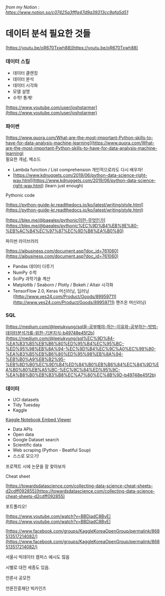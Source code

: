 *from my Notion : https://www.notion.so/c07425a3fffa47d9a39313cc9afa5d51*

# 데이터 분석 필요한 것들

[https://youtu.be/oR670Txwh88](https://youtu.be/oR670Txwh88)

### 데이터 스킬

- 데이터 클렌징
- 데이터 분석
- 데이터 시각화
- 모델 설명
- 수학! 통계!

[https://www.youtube.com/user/joshstarmer](https://www.youtube.com/user/joshstarmer)

### 파이썬

[https://www.quora.com/What-are-the-most-important-Python-skills-to-have-for-data-analysis-machine-learning](https://www.quora.com/What-are-the-most-important-Python-skills-to-have-for-data-analysis-machine-learning) <br>
필요한 개념, 메소드

- Lambda function / List comprehension 개인적으로라도 다시 배우자!
- [https://www.kdnuggets.com/2019/06/python-data-science-right-way.html](https://www.kdnuggets.com/2019/06/python-data-science-right-way.html) (learn just enough)

Pythonic code 

[https://python-guide-kr.readthedocs.io/ko/latest/writing/style.html](https://python-guide-kr.readthedocs.io/ko/latest/writing/style.html)

[https://blex.me/@baealex/pythonic이란-무엇인가](https://blex.me/@baealex/pythonic%EC%9D%B4%EB%9E%80-%EB%AC%B4%EC%97%87%EC%9D%B8%EA%B0%80)

파이썬 라이브러리

[https://aibusiness.com/document.asp?doc_id=761060](https://aibusiness.com/document.asp?doc_id=761060)

- Pandas 데이터 다루기
- NumPy 수학
- SciPy 과학기술 계산
- Matplotlib / Seaborn / Plotly / Bokeh / Altair 시각화
- TensorFlow 2.0, Keras 머신러닝, 딥러닝 ([http://www.yes24.com/Product/Goods/89959711](http://www.yes24.com/Product/Goods/89959711) 핸즈온 머신러닝)

### SQL

[https://medium.com/@leejukyung/sql을-공부해야-하는-이유와-공부하는-방법-데이터분석가를-위한-기본지식-b49748e45f2b](https://medium.com/@leejukyung/sql%EC%9D%84-%EA%B3%B5%EB%B6%80%ED%95%B4%EC%95%BC-%ED%95%98%EB%8A%94-%EC%9D%B4%EC%9C%A0%EC%99%80-%EA%B3%B5%EB%B6%80%ED%95%98%EB%8A%94-%EB%B0%A9%EB%B2%95-%EB%8D%B0%EC%9D%B4%ED%84%B0%EB%B6%84%EC%84%9D%EA%B0%80%EB%A5%BC-%EC%9C%84%ED%95%9C-%EA%B8%B0%EB%B3%B8%EC%A7%80%EC%8B%9D-b49748e45f2b)

### 데이터

- UCI datasets
- Tidy Tuesday
- Kaggle

[Kaggle Notebook Embed Viewer](https://www.kaggle.com/embed/ash316/eda-to-prediction-dietanic?kernelSessionId=2739619)

- Data APIs
- Open data
- Google Dataset search
- Scientific data
- Web scraping (Python - Beatiful Soup)
- 스스로 모으기!

프로젝트 시에 논문을 잘 찾아보자

Cheat sheet

[https://towardsdatascience.com/collecting-data-science-cheat-sheets-d2cdff092855](https://towardsdatascience.com/collecting-data-science-cheat-sheets-d2cdff092855)

포트폴리오!

[https://www.youtube.com/watch?v=BBDiadC8BvE](https://www.youtube.com/watch?v=BBDiadC8BvE)

[https://www.facebook.com/groups/KaggleKoreaOpenGroup/permalink/868513517214082/](https://www.facebook.com/groups/KaggleKoreaOpenGroup/permalink/868513517214082/)

서울시 빅데이터 캠퍼스 예시도 많음

시별로 대전 세종도 있음.

언론사 공모전

언론진흥재단 빅카인즈
